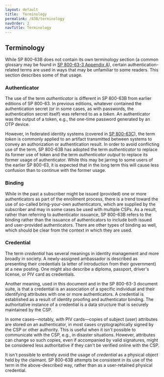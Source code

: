 ```yaml
---
layout: default
title:  Terminology
permalink: /63B/terminology
navOrder: 2  
navTitle: Terminology  
---
```


## Terminology

While SP 800-63B does not contain its own terminology section (a common glossary may be found in [SP 800-63-3 Appendix A](https://pages.nist.gov/800-63-3/sp800-63-3.html#def-and-acr)), certain authentication-related terms are used in ways that may be unfamiliar to some readers. This section describes some of that usage.

### Authenticator

The use of the term *authenticator* is different in SP 800-63B from earlier editions of SP 800-63. In previous editions, whatever contained the authentication secret (or in some cases, as with passwords, the authentication secret itself) was referred to as a *token*. An authenticator was the output of a token, e.g., the one-time password generated by an OTP device.

However, in federated identity systems (covered in [SP 800-63C](https://pages.nist.gov/800-63-3/sp800-63c.html)), the term *token* is commonly applied to an artifact transmitted between systems to convey an authorization or authentication result. In order to avoid conflicting use of the term, SP 800-63B has adopted the term *authenticator* to replace its former use of token and the term *authenticator output* to replace its former usage of authenticator. While this may be jarring to some users of the earlier SP 800-63, it is expected that in the long term this will cause less confusion than to continue with the former usage.

### Binding

While in the past a subscriber might be issued (provided) one or more authenticators as part of the enrollment process, there is a trend toward the use of so-called bring-your-own authenticators, which are supplied by the subscriber and may in some cases be used with multiple CSPs. As a result, rather than referring to authenticator issuance, SP 800-63B refers to the binding rather than the issuance of authenticators to include both issued and user-provided authenticators. There are other types of binding as well, which should be clear from the context in which they are used.

### Credential

The term *credential* has several meanings in identity management and more broadly in society. A newly-assigned ambassador is described as presenting their credentials (a letter of introduction from their government) at a new posting. One might also describe a diploma, passport, driver's license, or PIV card as credentials.

Another meaning, used in this document and in the SP 800-63-3 document suite, is that a credential is an association of a specific individual and their identifying attributes with one or more authenticators. A credential is established as a result of identity proofing and authenticator binding. The authoritative instance of a credential is a data structure that is securely maintained by the CSP.

In some cases&mdash;notably, with PIV cards&mdash;copies of subject (user) attributes are stored on an authenticator, in most cases cryptographically signed by the CSP or other authority. This is useful when it isn't possible to communicate with the CSP, e.g., in disaster situations. However, attributes can change so such copies, even if accompanied by valid signatures, might be considered less authoritative if they can't be verified online with the CSP.

It isn't possible to entirely avoid the usage of *credential* as a physical object held by the claimant. SP 800-63B attempts be consistent in its use of the term in the above-described way, rather than as a user-retained physical credential.
